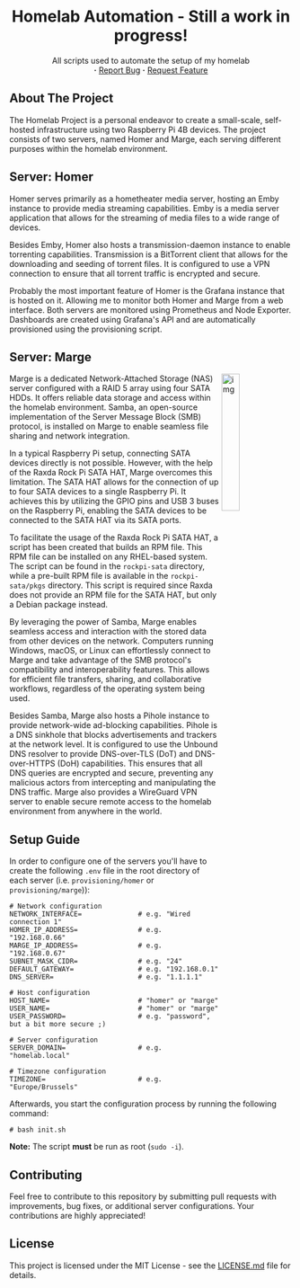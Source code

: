 <div align="center">
    <h1>
        Homelab Automation - Still a work in progress!
    </h1>
    <p align="center">
        All scripts used to automate the setup of my homelab 
        <br/>
        <strong>·</strong>
        <a href="https://github.com/AntonVanAssche/homelab-automation/issues">Report Bug</a>
        <strong>·</strong>
        <a href="https://github.com/AntonVanAssche/homelab-automation/issues">Request Feature</a>
   </p>
</div>

## About The Project

The Homelab Project is a personal endeavor to create a small-scale, self-hosted infrastructure using two Raspberry Pi 4B devices. The project consists of two servers, named Homer and Marge, each serving different purposes within the homelab environment.

## Server: Homer

Homer serves primarily as a hometheater media server, hosting an Emby instance to provide media streaming capabilities. Emby is a media server application that allows for the streaming of media files to a wide range of devices.

Besides Emby, Homer also hosts a transmission-daemon instance to enable torrenting capabilities. Transmission is a BitTorrent client that allows for the downloading and seeding of torrent files. It is configured to use a VPN connection to ensure that all torrent traffic is encrypted and secure.

Probably the most important feature of Homer is the Grafana instance that is hosted on it. Allowing me to monitor both Homer and Marge from a web interface. Both servers are monitored using Prometheus and Node Exporter. Dashboards are created using Grafana's API and are automatically provisioned using the provisioning script.

## Server: Marge

<img src="https://cdn.shopify.com/s/files/1/0021/1497/7894/products/2020428_6_1024x1024.jpg?v=1600062159" alt="img" align="right" width="25%">

Marge is a dedicated Network-Attached Storage (NAS) server configured with a RAID 5 array using four SATA HDDs. It offers reliable data storage and access within the homelab environment. Samba, an open-source implementation of the Server Message Block (SMB) protocol, is installed on Marge to enable seamless file sharing and network integration.

In a typical Raspberry Pi setup, connecting SATA devices directly is not possible. However, with the help of the Raxda Rock Pi SATA HAT, Marge overcomes this limitation. The SATA HAT allows for the connection of up to four SATA devices to a single Raspberry Pi. It achieves this by utilizing the GPIO pins and USB 3 buses on the Raspberry Pi, enabling the SATA devices to be connected to the SATA HAT via its SATA ports.

To facilitate the usage of the Raxda Rock Pi SATA HAT, a script has been created that builds an RPM file. This RPM file can be installed on any RHEL-based system. The script can be found in the `rockpi-sata` directory, while a pre-built RPM file is available in the `rockpi-sata/pkgs` directory. This script is required since Raxda does not provide an RPM file for the SATA HAT, but only a Debian package instead.

By leveraging the power of Samba, Marge enables seamless access and interaction with the stored data from other devices on the network. Computers running Windows, macOS, or Linux can effortlessly connect to Marge and take advantage of the SMB protocol's compatibility and interoperability features. This allows for efficient file transfers, sharing, and collaborative workflows, regardless of the operating system being used.

Besides Samba, Marge also hosts a Pihole instance to provide network-wide ad-blocking capabilities. Pihole is a DNS sinkhole that blocks advertisements and trackers at the network level. It is configured to use the Unbound DNS resolver to provide DNS-over-TLS (DoT) and DNS-over-HTTPS (DoH) capabilities. This ensures that all DNS queries are encrypted and secure, preventing any malicious actors from intercepting and manipulating the DNS traffic. Marge also provides a WireGuard VPN server to enable secure remote access to the homelab environment from anywhere in the world.

## Setup Guide

In order to configure one of the servers you'll have to create the following `.env` file in the root directory of each server (i.e. `provisioning/homer` or `provisioning/marge`)):

```
# Network configuration
NETWORK_INTERFACE=              # e.g. "Wired connection 1"
HOMER_IP_ADDRESS=               # e.g. "192.168.0.66"
MARGE_IP_ADDRESS=               # e.g. "192.168.0.67"
SUBNET_MASK_CIDR=               # e.g. "24"
DEFAULT_GATEWAY=                # e.g. "192.168.0.1"
DNS_SERVER=                     # e.g. "1.1.1.1"

# Host configuration
HOST_NAME=                      # "homer" or "marge"
USER_NAME=                      # "homer" or "marge"
USER_PASSWORD=                  # e.g. "password", but a bit more secure ;)

# Server configuration
SERVER_DOMAIN=                  # e.g. "homelab.local"

# Timezone configuration
TIMEZONE=                       # e.g. "Europe/Brussels"
```

Afterwards, you start the configuration process by running the following command:

```console
# bash init.sh
```

**Note:** The script **must** be run as root (`sudo -i`).

## Contributing

Feel free to contribute to this repository by submitting pull requests with improvements, bug fixes, or additional server configurations. Your contributions are highly appreciated!

## License

This project is licensed under the MIT License - see the [LICENSE.md](LICENSE.md) file for details.

